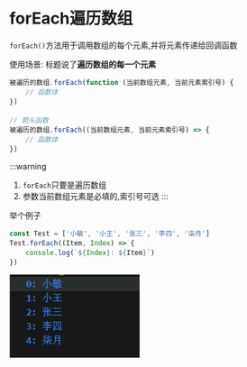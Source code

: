 # forEach遍历数组

`forEach()`方法用于调用数组的每个元素,并将元素传递给回调函数

使用场景: 标题说了**遍历数组的每一个元素**

```js
被遍历的数组.forEach(function (当前数组元素, 当前元素索引号) {
    // 函数体
})

// 箭头函数
被遍历的数组.forEach((当前数组元素, 当前元素索引号) => {
    // 函数体
})
```

:::warning
1. `forEach`只要是遍历数组
2. 参数当前数组元素是必填的,索引号可选
:::

举个例子

```js
const Test = ['小敏', '小王', '张三', '李四', '柒月']
Test.forEach((Item, Index) => {
    console.log(`${Index}: ${Item}`)
})
```

![c41a500c61a4f0085809d6750e5b23401e0433fa](Assets/c41a500c61a4f0085809d6750e5b23401e0433fa.png)

